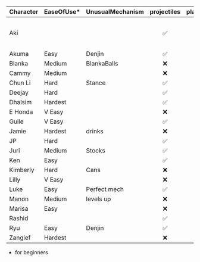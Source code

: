 | Character | EaseOfUse* | UnusualMechanism | projectiles| placeholder | CommandGrab |  Charge | Stock | Teleport | Strengths | Weaknesses |
| :--- | :-- | :-- | :-----------: | :--: | :-- | :--: | :--: | :--: | :-- | :--- |
| Aki  || | ✅ | | ✅ | ? | N | ❌ | slow fireball + fast drive rush| slow poison ball recovery | |
| Akuma |Easy| Denjin | ✅ |  | ❌ | | | ✅ | | |
| Blanka  |Medium| BlankaBalls| ❌ |  | ✅ | | Y | ❌ | | | 
| Cammy |Medium| | ❌ | | | | | ❌ | | |
| Chun Li |Hard| Stance | ✅ |  | ✅ air | | | ❌ | | |
| Deejay |Hard| | ✅ | | | | | ❌ | | |
| Dhalsim |Hardest| | ✅ | | | | | ✅ |  | | 
| E Honda |V Easy| | ❌ |  | ✅ | Y | Y | ❌ |  | |
| Guile |V Easy| | ✅ | |  ✅ air | | Y | ❌ | | |
| Jamie |Hardest| drinks| ❌ | | ✅ | Y | | ❌ | | |
| JP |Hard| | ✅ | | ✅ |  | | ✅ | | |
| Juri |Medium| Stocks | ✅ | | | Y | | ❌ | | |
| Ken |Easy| | ✅ |  | | | | ❌ | ||
| Kimberly |Hard| Cans| ❌ |  | ✅ air | | | ❌ |  ||
| Lilly |V Easy| | ❌ |  | | ✅| | ❌ |  ||
| Luke |Easy| Perfect mech| ✅ |  | | | |❌ | ||
| Manon |Medium| levels up | ❌ |  | ✅ | |Y | ❌ |  ||
| Marisa |Easy| | ❌ |  | ✅ stance| | | ❌ |  ||
| Rashid || | ✅ |  | ❌ | | | ❌ | ||
| Ryu |Easy| Denjin | ✅ |  | ❌ | | | ❌ | ||
| Zangief |Hardest| | ❌ |  | ✅ |  | | ❌ |  ||

* for beginners
